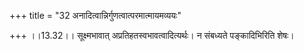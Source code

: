 +++
title = "32 अनादित्वान्निर्गुणत्वात्परमात्मायमव्ययः"

+++
।।13.32।। सूक्ष्मभावात् अप्रतिहतस्वभावत्वादित्यर्थः। न संबध्यते
पङ्कादिभिरिति शेषः।
